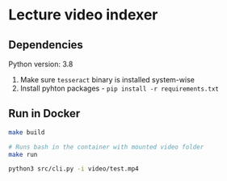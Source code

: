 # Lecture video indexer

## Dependencies

Python version: 3.8

 1. Make sure `tesseract` binary is installed system-wise
 2. Install pyhton packages -  `pip install -r requirements.txt`

## Run in Docker

```bash
make build

# Runs bash in the container with mounted video folder
make run

python3 src/cli.py -i video/test.mp4
```

